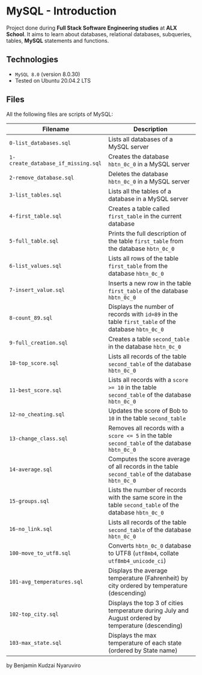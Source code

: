 # MySQL - Introduction
Project done during **Full Stack Software Engineering studies** at **ALX School**. It aims to learn about databases, relational databases, subqueries, tables, **MySQL** statements and functions.

## Technologies
* `MySQL 8.0` (version 8.0.30)
* Tested on Ubuntu 20.04.2 LTS

## Files

All the following files are scripts of MySQL:

| Filename | Description |
| -------- | ----------- |
| `0-list_databases.sql` | Lists all databases of a MySQL server |
| `1-create_database_if_missing.sql` | Creates the database `hbtn_0c_0` in a MySQL server |
| `2-remove_database.sql` | Deletes the database `hbtn_0c_0` in a MySQL server |
| `3-list_tables.sql` | Lists all the tables of a database in a MySQL server |
| `4-first_table.sql` | Creates a table called `first_table` in the current database |
| `5-full_table.sql` | Prints the full description of the table `first_table` from the database `hbtn_0c_0`  |
| `6-list_values.sql` | Lists all rows of the table `first_table` from the database `hbtn_0c_0` |
| `7-insert_value.sql` | Inserts a new row in the table `first_table` of the database `hbtn_0c_0` |
| `8-count_89.sql` | Displays the number of records with `id=89` in the table `first_table` of the database `hbtn_0c_0` |
| `9-full_creation.sql` | Creates a table `second_table` in the database `hbtn_0c_0` |
| `10-top_score.sql` | Lists all records of the table `second_table` of the database `hbtn_0c_0` |
| `11-best_score.sql` | Lists all records with a `score >= 10` in the table `second_table` of the database `hbtn_0c_0` |
| `12-no_cheating.sql` | Updates the score of Bob to `10` in the table `second_table` |
| `13-change_class.sql` | Removes all records with a `score <= 5` in the table `second_table` of the database `hbtn_0c_0` |
| `14-average.sql` | Computes the score average of all records in the table `second_table` of the database `hbtn_0c_0` |
| `15-groups.sql` | Lists the number of records with the same score in the table `second_table` of the database `hbtn_0c_0` |
| `16-no_link.sql` | Lists all records of the table `second_table` of the database `hbtn_0c_0` |
| `100-move_to_utf8.sql` | Converts `hbtn_0c_0` database to UTF8 (`utf8mb4`, collate `utf8mb4_unicode_ci`)  |
| `101-avg_temperatures.sql` | Displays the average temperature (Fahrenheit) by city ordered by temperature (descending) |
| `102-top_city.sql` | Displays the top 3 of cities temperature during July and August ordered by temperature (descending) |
| `103-max_state.sql` | Displays the max temperature of each state (ordered by State name) |


by Benjamin Kudzai Nyaruviro
